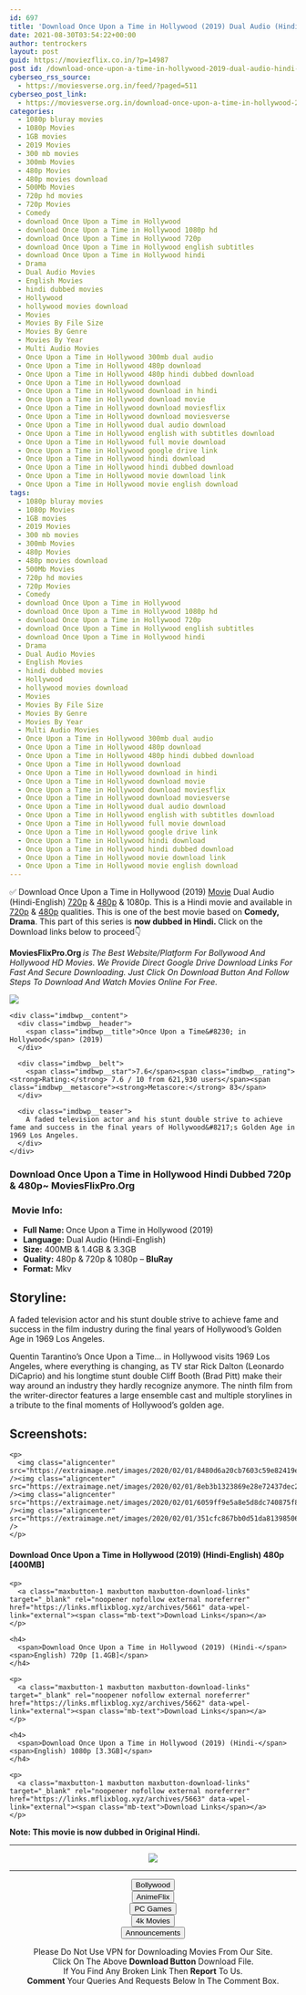 ```yaml
---
id: 697
title: 'Download Once Upon a Time in Hollywood (2019) Dual Audio (Hindi-English) 480p [400MB] || 720p [1.4GB] || 1080p [3.3GB]'
date: 2021-08-30T03:54:22+00:00
author: tentrockers
layout: post
guid: https://moviezflix.co.in/?p=14987
post id: /download-once-upon-a-time-in-hollywood-2019-dual-audio-hindi-english-480p-400mb-720p-1-4gb-1080p-3-3gb/
cyberseo_rss_source:
  - https://moviesverse.org.in/feed/?paged=511
cyberseo_post_link:
  - https://moviesverse.org.in/download-once-upon-a-time-in-hollywood-2019-hindi-480p-720p-1080p/
categories:
  - 1080p bluray movies
  - 1080p Movies
  - 1GB movies
  - 2019 Movies
  - 300 mb movies
  - 300mb Movies
  - 480p Movies
  - 480p movies download
  - 500Mb Movies
  - 720p hd movies
  - 720p Movies
  - Comedy
  - download Once Upon a Time in Hollywood
  - download Once Upon a Time in Hollywood 1080p hd
  - download Once Upon a Time in Hollywood 720p
  - download Once Upon a Time in Hollywood english subtitles
  - download Once Upon a Time in Hollywood hindi
  - Drama
  - Dual Audio Movies
  - English Movies
  - hindi dubbed movies
  - Hollywood
  - hollywood movies download
  - Movies
  - Movies By File Size
  - Movies By Genre
  - Movies By Year
  - Multi Audio Movies
  - Once Upon a Time in Hollywood 300mb dual audio
  - Once Upon a Time in Hollywood 480p download
  - Once Upon a Time in Hollywood 480p hindi dubbed download
  - Once Upon a Time in Hollywood download
  - Once Upon a Time in Hollywood download in hindi
  - Once Upon a Time in Hollywood download movie
  - Once Upon a Time in Hollywood download moviesflix
  - Once Upon a Time in Hollywood download moviesverse
  - Once Upon a Time in Hollywood dual audio download
  - Once Upon a Time in Hollywood english with subtitles download
  - Once Upon a Time in Hollywood full movie download
  - Once Upon a Time in Hollywood google drive link
  - Once Upon a Time in Hollywood hindi download
  - Once Upon a Time in Hollywood hindi dubbed download
  - Once Upon a Time in Hollywood movie download link
  - Once Upon a Time in Hollywood movie english download
tags:
  - 1080p bluray movies
  - 1080p Movies
  - 1GB movies
  - 2019 Movies
  - 300 mb movies
  - 300mb Movies
  - 480p Movies
  - 480p movies download
  - 500Mb Movies
  - 720p hd movies
  - 720p Movies
  - Comedy
  - download Once Upon a Time in Hollywood
  - download Once Upon a Time in Hollywood 1080p hd
  - download Once Upon a Time in Hollywood 720p
  - download Once Upon a Time in Hollywood english subtitles
  - download Once Upon a Time in Hollywood hindi
  - Drama
  - Dual Audio Movies
  - English Movies
  - hindi dubbed movies
  - Hollywood
  - hollywood movies download
  - Movies
  - Movies By File Size
  - Movies By Genre
  - Movies By Year
  - Multi Audio Movies
  - Once Upon a Time in Hollywood 300mb dual audio
  - Once Upon a Time in Hollywood 480p download
  - Once Upon a Time in Hollywood 480p hindi dubbed download
  - Once Upon a Time in Hollywood download
  - Once Upon a Time in Hollywood download in hindi
  - Once Upon a Time in Hollywood download movie
  - Once Upon a Time in Hollywood download moviesflix
  - Once Upon a Time in Hollywood download moviesverse
  - Once Upon a Time in Hollywood dual audio download
  - Once Upon a Time in Hollywood english with subtitles download
  - Once Upon a Time in Hollywood full movie download
  - Once Upon a Time in Hollywood google drive link
  - Once Upon a Time in Hollywood hindi download
  - Once Upon a Time in Hollywood hindi dubbed download
  - Once Upon a Time in Hollywood movie download link
  - Once Upon a Time in Hollywood movie english download
---
```

<div class="thecontent clearfix">
  <p>
    ✅ Download Once Upon a Time in Hollywood (2019) <a href="https://moviesverse.org.in/category/movies/" data-wpel-link="internal">Movie</a> Dual Audio (Hindi-English) <a href="https://moviesverse.org.in/720p-movies/" data-wpel-link="internal">720p</a>&nbsp;&&nbsp;<a href="https://moviesverse.org.in/480p-movies/" data-wpel-link="internal">480p</a> & 1080p. This is a Hindi movie and available in <a href="https://moviesverse.org.in/720p-movies/" data-wpel-link="internal">720p</a>&nbsp;&&nbsp;<a href="https://moviesverse.org.in/480p-movies/" data-wpel-link="internal">480p</a> qualities. This is one of the best movie based on <strong>Comedy, Drama</strong>. This part of this series is <strong>now dubbed in <span>Hindi.&nbsp;</span></strong><span>Click on the Download links below to proceed👇</span>
  </p>
  
  <p>
    <strong><span>MoviesFlixPro.Org&nbsp;</span></strong><em>is The Best Website/Platform For Bollywood And Hollywood HD Movies. We Provide Direct Google Drive Download Links For Fast And Secure Downloading. Just Click On Download Button And Follow Steps To&nbsp;Download And Watch Movies Online For Free.</em>
  </p>
  
  <div class="imdbwp imdbwp--movie dark">
    <div class="imdbwp__thumb">
      <a class="imdbwp__link" target="_blank" title="Once Upon a Time... in Hollywood" href="https://www.imdb.com/title/tt7131622/" rel="nofollow external noopener noreferrer" data-wpel-link="external"><img class="imdbwp__img" src="https://m.media-amazon.com/images/M/MV5BOTg4ZTNkZmUtMzNlZi00YmFjLTk1MmUtNWQwNTM0YjcyNTNkXkEyXkFqcGdeQXVyNjg2NjQwMDQ@._V1_SX300.jpg" /></a>
    </div>
    
    <div class="imdbwp__content">
      <div class="imdbwp__header">
        <span class="imdbwp__title">Once Upon a Time&#8230; in Hollywood</span> (2019)
      </div>
      
      <div class="imdbwp__belt">
        <span class="imdbwp__star">7.6</span><span class="imdbwp__rating"><strong>Rating:</strong> 7.6 / 10 from 621,930 users</span><span class="imdbwp__metascore"><strong>Metascore:</strong> 83</span>
      </div>
      
      <div class="imdbwp__teaser">
        A faded television actor and his stunt double strive to achieve fame and success in the final years of Hollywood&#8217;s Golden Age in 1969 Los Angeles.
      </div>
    </div>
  </div>
  
  <h3>
    <span>Download Once Upon a Time in Hollywood Hindi Dubbed 720p & 480p~ MoviesFlixPro.Org</span>
  </h3>
  
  <h3>
    <span>&nbsp;Movie Info:&nbsp;</span>
  </h3>
  
  <ul>
    <li>
      <strong>Full Name: </strong>Once Upon a Time in Hollywood (2019)
    </li>
    <li>
      <strong>Language:</strong> Dual Audio (Hindi-English)
    </li>
    <li>
      <strong>Size:</strong> 400MB & 1.4GB & 3.3GB
    </li>
    <li>
      <strong>Quality:</strong> 480p & 720p & 1080p – <span><strong>BluRay</strong></span>
    </li>
    <li>
      <strong>Format:</strong>&nbsp;Mkv
    </li>
  </ul>
  
  <h2>
    <span>Storyline:</span>
  </h2>
  
  <p>
    A faded television actor and his stunt double strive to achieve fame and success in the film industry during the final years of Hollywood’s Golden Age in 1969 Los Angeles.
  </p>
  
  <div>
    Quentin Tarantino’s Once Upon a Time… in Hollywood visits 1969 Los Angeles, where everything is changing, as TV star Rick Dalton (Leonardo DiCaprio) and his longtime stunt double Cliff Booth (Brad Pitt) make their way around an industry they hardly recognize anymore. The ninth film from the writer-director features a large ensemble cast and multiple storylines in a tribute to the final moments of Hollywood’s golden age.
  </div>
  
  <div class="summary_text">
    <h2>
      <span>Screenshots:</span>
    </h2>
    
    <p>
      <img class="aligncenter" src="https://extraimage.net/images/2020/02/01/8480d6a20cb7603c59e82419ece7a29d.jpg" /><img class="aligncenter" src="https://extraimage.net/images/2020/02/01/8eb3b1323869e28e72437dec2731d7bf.jpg" /><img class="aligncenter" src="https://extraimage.net/images/2020/02/01/6059ff9e5a8e5d8dc740875f8084760a.jpg" /><img class="aligncenter" src="https://extraimage.net/images/2020/02/01/351cfc867bb0d51da81398506ba54cef.jpg" />
    </p>
  </div>
  
  <div class="inline canwrap">
    <h4>
      <span>Download Once Upon a Time in Hollywood (2019) (Hindi-English) </span><span>480p&nbsp; [400MB]</span>
    </h4>
    
    <p>
      <a class="maxbutton-1 maxbutton maxbutton-download-links" target="_blank" rel="noopener nofollow external noreferrer" href="https://links.mflixblog.xyz/archives/5661" data-wpel-link="external"><span class="mb-text">Download Links</span></a>
    </p>
    
    <h4>
      <span>Download Once Upon a Time in Hollywood (2019) (Hindi-</span><span>English) 720p [1.4GB]</span>
    </h4>
    
    <p>
      <a class="maxbutton-1 maxbutton maxbutton-download-links" target="_blank" rel="noopener nofollow external noreferrer" href="https://links.mflixblog.xyz/archives/5662" data-wpel-link="external"><span class="mb-text">Download Links</span></a>
    </p>
    
    <h4>
      <span>Download Once Upon a Time in Hollywood (2019) (Hindi-</span><span>English) 1080p [3.3GB]</span>
    </h4>
    
    <p>
      <a class="maxbutton-1 maxbutton maxbutton-download-links" target="_blank" rel="noopener nofollow external noreferrer" href="https://links.mflixblog.xyz/archives/5663" data-wpel-link="external"><span class="mb-text">Download Links</span></a>
    </p>
  </div>
  
  <div class="inline canwrap">
    <div class="inline canwrap">
      <div class="inline canwrap">
        <div class="inline canwrap">
          <p>
            <span><strong>Note: This movie is now dubbed in Original Hindi.</strong></span>
          </p>
        </div>
      </div>
    </div>
  </div>
</div>

<center>
  </p> 
  
  <hr />
  
  <p>
    <a href="http://gdrivepro.xyz/join.php" data-wpel-link="external" target="_blank" rel="nofollow external noopener noreferrer"><img src="https://i.imgur.com/FhMdWdW.png" /></a>
  </p>
  
  <hr />
  
  <p>
    <a href="https://dogemovies.xyz" target="_blank" data-wpel-link="external" rel="nofollow external noopener noreferrer"><button class="button button5">Bollywood</button></a><br /> <a href="https://animeflix.in" target="_blank" data-wpel-link="external" rel="nofollow external noopener noreferrer"><button class="button button5">AnimeFlix</button></a><br /> <a href="https://gamesflix.net/" target="_blank" data-wpel-link="external" rel="nofollow external noopener noreferrer"><button class="button button5">PC Games</button></a><br /> <a href="https://uhdmovies.in" target="_blank" data-wpel-link="external" rel="nofollow external noopener noreferrer"><button class="button button5">4k Movies</button></a><br /> <a href="https://moviesverse.org.in/announcements/" target="_blank" data-wpel-link="internal" rel="noopener"><button class="button button5">Announcements</button></a>
  </p>
  
  <div class="alert alert-danger">
    Please Do Not Use VPN for Downloading Movies From Our Site.
  </div>
  
  <div class="alert alert-success">
    Click On The Above <strong>Download Button</strong> Download File.
  </div>
  
  <div class="alert alert-warning">
    If You Find Any Broken Link Then <strong>Report</strong> To Us.
  </div>
  
  <div class="alert alert-info">
    <strong>Comment</strong> Your Queries And Requests Below In The Comment Box.
  </div>
  
  <p>
    </center>
  </p>